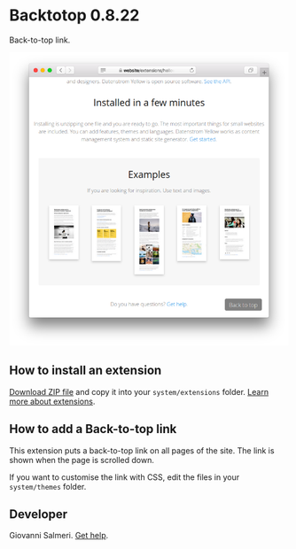 Backtotop 0.8.22
=================
Back-to-top link.

<p align="center"><img src="SCREENSHOT.png" alt="Screenshot"></p>

## How to install an extension

[Download ZIP file](https://github.com/GiovanniSalmeri/yellow-backtotop/archive/refs/heads/main.zip) and copy it into your `system/extensions` folder. [Learn more about extensions](https://github.com/annaesvensson/yellow-update).

## How to add a Back-to-top link

This extension puts a back-to-top link on all pages of the site. The link is shown when the page is scrolled down.

If you want to customise the link with CSS, edit the files in your `system/themes` folder.

## Developer

Giovanni Salmeri. [Get help](https://datenstrom.se/yellow/help/).
